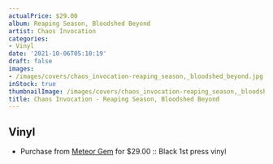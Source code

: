 ```yaml
---
actualPrice: $29.00
album: Reaping Season, Bloodshed Beyond
artist: Chaos Invocation
categories:
- Vinyl
date: '2021-10-06T05:10:19'
draft: false
images:
- /images/covers/chaos_invocation-reaping_season,_bloodshed_beyond.jpg
inStock: true
thumbnailImage: /images/covers/chaos_invocation-reaping_season,_bloodshed_beyond-thumb.jpg
title: Chaos Invocation - Reaping Season, Bloodshed Beyond
---
```


## Vinyl
* Purchase from [Meteor Gem](https://meteor-gem.com/products/chaos-invocation-reaping-season-bloodshed-beyond-lp) for $29.00 :: Black 1st press vinyl
